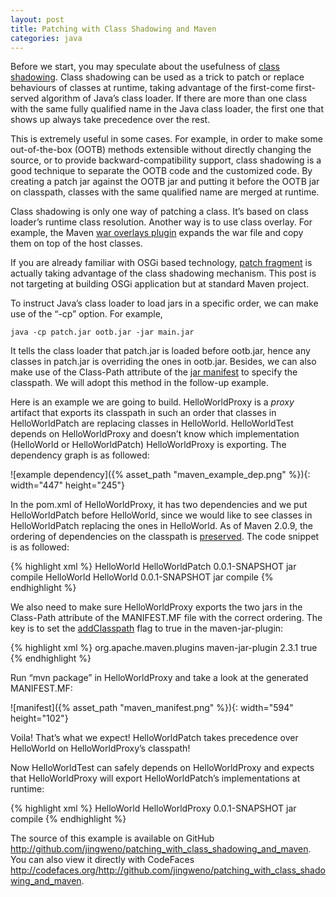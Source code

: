 ```yaml
---
layout: post
title: Patching with Class Shadowing and Maven
categories: java
---
```


Before we start, you may speculate about the usefulness of [class shadowing][1]. Class shadowing can be used as a trick to patch or replace behaviours of  classes at runtime, taking advantage of the first-come first-served  algorithm of Java’s class loader. If there are more than one class with  the same fully qualified name in the Java class loader, the first one that shows up always take precedence over the rest.

<!--more-->

This is extremely useful in some cases. For example, in order to make some out-of-the-box (OOTB) methods extensible without directly changing the source, or to provide backward-compatibility support, class  shadowing is a good technique to separate the OOTB code and the  customized code. By creating a patch jar against the OOTB jar and  putting it before the OOTB jar on classpath, classes with the same  qualified name are merged at runtime.

Class shadowing is only one way of patching a class. It’s based on class loader’s runtime class resolution. Another way is to use class  overlay. For example, the Maven [war overlays plugin][2] expands the war file and copy them on top of the  host classes.

If you are already familiar with OSGi based technology, [patch fragment][3] is actually taking advantage of the class shadowing mechanism. This post is not targeting at building OSGi application but  at standard Maven project.

To instruct Java’s class loader to load jars in a specific order, we can make use of the “-cp” option. For example,

	java -cp patch.jar ootb.jar -jar main.jar

It tells the class loader that patch.jar is loaded before ootb.jar, hence any classes in patch.jar is overriding the ones in ootb.jar. Besides, we can also make use of the Class-Path attribute of the [jar  manifest][4] to specify the classpath. We will adopt this method in the follow-up example.

Here is an example we are going to build. HelloWorldProxy is a *proxy* artifact that exports its classpath in such an order that classes in HelloWorldPatch are replacing classes in HelloWorld. HelloWorldTest depends on HelloWorldProxy and doesn’t know which implementation (HelloWorld or HelloWorldPatch) HelloWorldProxy is exporting. The dependency graph is as followed:

![example dependency]({% asset_path "maven_example_dep.png" %}){: width="447" height="245"}

In the pom.xml of HelloWorldProxy, it has two dependencies and we put HelloWorldPatch before HelloWorld, since we would like to see classes in HelloWorldPatch replacing the ones in HelloWorld. As of Maven 2.0.9, the ordering of dependencies on the classpath is [preserved][5]. The code snippet is as followed:

{% highlight xml %}
<dependencies>
    <dependency>
        <groupId>HelloWorld</groupId>
        <artifactId>HelloWorldPatch</artifactId>
        <version>0.0.1-SNAPSHOT</version>
        <type>jar</type>
        <scope>compile</scope>
    </dependency>
    <dependency>
        <groupId>HelloWorld</groupId>
        <artifactId>HelloWorld</artifactId>
        <version>0.0.1-SNAPSHOT</version>
        <type>jar</type>
        <scope>compile</scope>
    </dependency>
</dependencies>
{% endhighlight %}

We also need to make sure HelloWorldProxy exports the two jars in the  Class-Path attribute of the MANIFEST.MF file with the correct ordering.  The key is to set the [addClasspath][6] flag to true in the maven-jar-plugin:

{% highlight xml %}
<plugin>
    <groupId>org.apache.maven.plugins</groupId>
    <artifactId>maven-jar-plugin</artifactId>
    <version>2.3.1</version>
    <configuration>
        <archive>
            <manifest>
                <addClasspath>true</addClasspath>
            </manifest>
        </archive>
    </configuration>
</plugin>
{% endhighlight %}

Run “mvn package” in HelloWorldProxy and take a look at the generated MANIFEST.MF:

![manifest]({% asset_path "maven_manifest.png" %}){: width="594" height="102"}

Voila! That’s what we expect! HelloWorldPatch takes precedence over HelloWorld on HelloWorldProxy’s classpath!

Now HelloWorldTest can safely depends on HelloWorldProxy and expects that HelloWorldProxy will export HelloWorldPatch’s implementations at  runtime:

{% highlight xml %}
<dependency>
    <groupId>HelloWorld</groupId>
    <artifactId>HelloWorldProxy</artifactId>
    <version>0.0.1-SNAPSHOT</version>
    <type>jar</type>
    <scope>compile</scope>
</dependency>
{% endhighlight %}

The source of this example is available on GitHub <http://github.com/jingweno/patching_with_class_shadowing_and_maven>. You can also view it directly with CodeFaces <http://codefaces.org/http://github.com/jingweno/patching_with_class_shadowing_and_maven>.

[1]: http://mindprod.com/jgloss/shadow.html
[2]: http://maven.apache.org/plugins/maven-war-plugin/examples/war-overlay.html
[3]: http://wiki.eclipse.org/FAQ_Can_fragments_be_used_to_patch_a_plug-in%3F
[4]: http://download.oracle.com/docs/cd/E17476_01/javase/1.5.0/docs/guide/jar/jar.html#JAR%20Manifest
[5]: http://stackoverflow.com/questions/793054/maven-classpath-order-issues
[6]: http://maven.apache.org/shared/maven-archiver/examples/classpath.html
